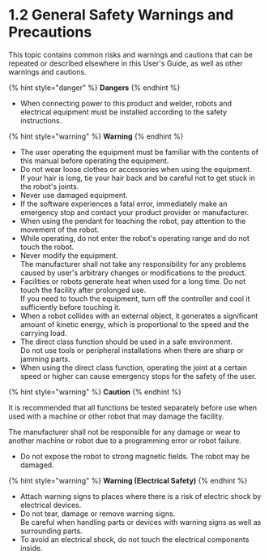 # 1.2 General Safety Warnings and Precautions

This topic contains common risks and warnings and cautions that can be repeated or described elsewhere in this User's Guide, as well as other warnings and cautions.

{% hint style="danger" %}
**Dangers**
{% endhint %}

* When connecting power to this product and welder, robots and electrical equipment must be installed according to the safety instructions.

{% hint style="warning" %}
**Warning**
{% endhint %}

* The user operating the equipment must be familiar with the contents of this manual before operating the equipment.
* Do not wear loose clothes or accessories when using the equipment. \
  If your hair is long, tie your hair back and be careful not to get stuck in the robot's joints.
* Never use damaged equipment.
* If the software experiences a fatal error, immediately make an emergency stop and contact your product provider or manufacturer.
* When using the pendant for teaching the robot, pay attention to the movement of the robot.
* While operating, do not enter the robot's operating range and do not touch the robot.
* Never modify the equipment.\
  The manufacturer shall not take any responsibility for any problems caused by user's arbitrary changes or modifications to the product.
* Facilities or robots generate heat when used for a long time. Do not touch the facility after prolonged use.\
  If you need to touch the equipment, turn off the controller and cool it sufficiently before touching it.
* When a robot collides with an external object, it generates a significant amount of kinetic energy, which is proportional to the speed and the carrying load.
* The direct class function should be used in a safe environment.\
  Do not use tools or peripheral installations when there are sharp or jamming parts.
* When using the direct class function, operating the joint at a certain speed or higher can cause emergency stops for the safety of the user.

{% hint style="warning" %}
**Caution**
{% endhint %}

It is recommended that all functions be tested separately before use when used with a machine or other robot that may damage the facility.&#x20;

The manufacturer shall not be responsible for any damage or wear to another machine or robot due to a programming error or robot failure.

* Do not expose the robot to strong magnetic fields. The robot may be damaged.

{% hint style="warning" %}
**Warning (Electrical Safety)**
{% endhint %}

* Attach warning signs to places where there is a risk of electric shock by electrical devices.
* Do not tear, damage or remove warning signs.\
  Be careful when handling parts or devices with warning signs as well as surrounding parts.
* To avoid an electrical shock, do not touch the electrical components inside.
